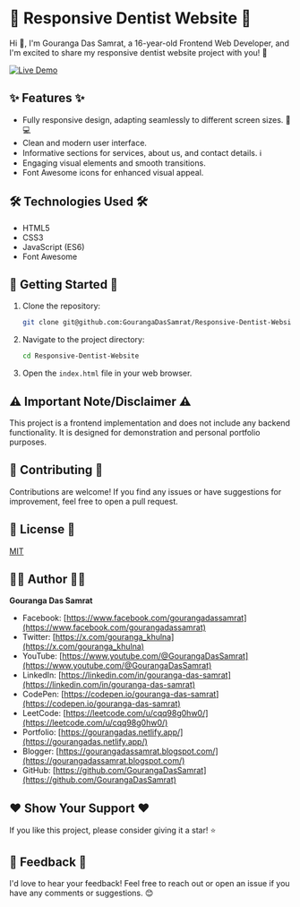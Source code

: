 # 🦷 Responsive Dentist Website 🦷

Hi 👋, I'm Gouranga Das Samrat, a 16-year-old Frontend Web Developer, and I'm excited to share my responsive dentist website project with you! 🚀

[![Live Demo](https://img.shields.io/badge/Live%20Demo-Visit-brightgreen)]()

## ✨ Features ✨

* Fully responsive design, adapting seamlessly to different screen sizes. 📱💻
* Clean and modern user interface. 
* Informative sections for services, about us, and contact details. ℹ️
* Engaging visual elements and smooth transitions. 
* Font Awesome icons for enhanced visual appeal.

## 🛠️ Technologies Used 🛠️

* HTML5
* CSS3
* JavaScript (ES6)
* Font Awesome

## 🚀 Getting Started 🚀

1.  Clone the repository:
    ```bash
    git clone git@github.com:GourangaDasSamrat/Responsive-Dentist-Website.git
    ```
2.  Navigate to the project directory:
    ```bash
    cd Responsive-Dentist-Website
    ```
3.  Open the `index.html` file in your web browser.

## ⚠️ Important Note/Disclaimer ⚠️

This project is a frontend implementation and does not include any backend functionality. It is designed for demonstration and personal portfolio purposes.

## 🤝 Contributing 🤝

Contributions are welcome! If you find any issues or have suggestions for improvement, feel free to open a pull request.

## 📄 License 📄

[MIT](LICENSE)

## 👨‍💻 Author 👨‍💻

**Gouranga Das Samrat**

* Facebook: [https://www.facebook.com/gourangadassamrat](https://www.facebook.com/gourangadassamrat)
* Twitter: [https://x.com/gouranga_khulna](https://x.com/gouranga_khulna)
* YouTube: [https://www.youtube.com/@GourangaDasSamrat](https://www.youtube.com/@GourangaDasSamrat)
* LinkedIn: [https://linkedin.com/in/gouranga-das-samrat](https://linkedin.com/in/gouranga-das-samrat)
* CodePen: [https://codepen.io/gouranga-das-samrat](https://codepen.io/gouranga-das-samrat)
* LeetCode: [https://leetcode.com/u/cqq98g0hw0/](https://leetcode.com/u/cqq98g0hw0/)
* Portfolio: [https://gourangadas.netlify.app/](https://gourangadas.netlify.app/)
* Blogger: [https://gourangadassamrat.blogspot.com/](https://gourangadassamrat.blogspot.com/)
* GitHub: [https://github.com/GourangaDasSamrat](https://github.com/GourangaDasSamrat)

## ❤️ Show Your Support ❤️

If you like this project, please consider giving it a star! ⭐

## 💬 Feedback 💬

I'd love to hear your feedback! Feel free to reach out or open an issue if you have any comments or suggestions. 😊
